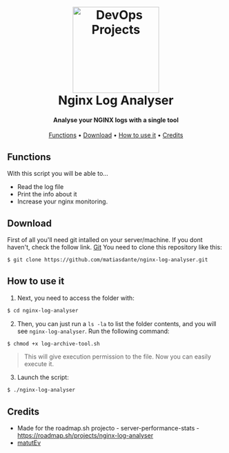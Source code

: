 <h1 align="center">
  <br>
  <a href="https://github.com/matiasdante"><img src="https://bashlogo.com/img/logo/png/full_colored_light.png" alt="DevOps Projects" width="200"></a>
  <br>
  Nginx Log Analyser
  <br>
</h1>

<h4 align="center">Analyse your NGINX logs with a single tool</h4>

<p align="center">
  <a href="#Functions">Functions</a> •
  <a href="#Download">Download</a> •
  <a href="#How to use it">How to use it</a> •
  <a href="#Credits">Credits</a> 
</p>

## Functions
With this script you will be able to...
- Read the log file
- Print the info about it
- Increase your nginx monitoring.

## Download
First of all you'll need git intalled on your server/machine. If you dont haven't, check the follow link. [Git](https://git-scm.com) 
You need to clone this repository like this: 
```bash
$ git clone https://github.com/matiasdante/nginx-log-analyser.git
```
## How to use it
1. Next, you need to access the folder with:
```bash
$ cd nginx-log-analyser
```
2. Then, you can just run a `ls -la` to list the folder contents, and you will see `nginx-log-analyser`. Run the following command:
```bash
$ chmod +x log-archive-tool.sh
```
> This will give execution permission to the file. Now you can easily execute it.
3. Launch the script:
```bash
$ ./nginx-log-analyser
```

## Credits

* Made for the roadmap.sh projecto - server-performance-stats - https://roadmap.sh/projects/nginx-log-analyser
* [matutEv](https://github.com/matiasdante)
